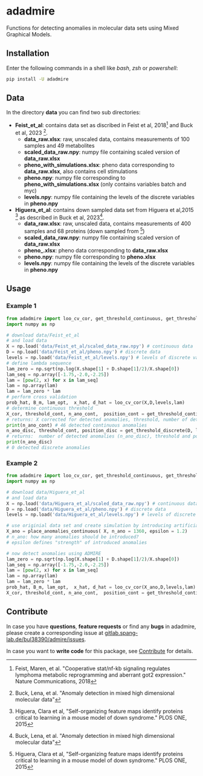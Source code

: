 # adadmire

<!-- ATTENTION: this file will be displayed not only on Github, but also on PyPI, so NO relative relative to files in the repo must be used -->

Functions for detecting anomalies in molecular data sets using Mixed Graphical Models.

## Installation

Enter the following commands in a shell like *bash*, *zsh* or *powershell*:

```bash
pip install -U adadmire
```


## Data

In the directory **data** you can find two sub directories: 
* **Feist_et_al**: contains data set as discribed in Feist et al, 2018[^feist2018] and Buck et al, 2023 [^buck2023]. 
    * **data_raw.xlsx**: raw, unscaled data, contains measurements of 100 samples and 49 metabolites
    *  **scaled_data_raw.npy**: numpy file containing scaled version of **data_raw.xlsx**
    *  **pheno_with_simulations.xlsx**: pheno data corresponding to **data_raw.xlsx**, also contains cell stimulations
    *  **pheno.npy**: numpy file corresponding to **pheno_with_simulations.xlsx** (only contains variables batch and myc)
    *  **levels.npy**: numpy file containing the levels of the discrete variables in **pheno.npy**
* **Higuera_et_al**: contains down sampled data set from Higuera et al,2015 [^higuera2015] as described in Buck et al,    2023[^buck2023].
    * **data_raw.xlsx**: raw, unscaled data, contains measurements of 400 samples and 68 proteins (down sampled from        [^higuera2015])
    *  **scaled_data_raw.npy**: numpy file containing scaled version of **data_raw.xlsx**
    *  **pheno_.xlsx**: pheno data corresponding to **data_raw.xlsx**
    *  **pheno.npy**: numpy file corresponding to **pheno.xlsx**
    *  **levels.npy**: numpy file containing the levels of the discrete variables in **pheno.npy**
    
[^feist2018]: Feist, Maren, et al. "Cooperative stat/nf-kb signaling regulates lymphoma metabolic reprogramming and   aberrant got2 expression." Nature Communications, 2018
[^higuera2015]: Higuera, Clara et al, "Self-organizing feature maps identify proteins critical to learning in a mouse model of down syndrome." PLOS ONE, 2015
[^buck2023]: Buck, Lena, et al. "Anomaly detection in mixed high dimensional molecular data"

  
## Usage

### Example 1

```python
from adadmire import loo_cv_cor, get_threshold_continuous, get_threshold_discrete
import numpy as np

# download data/Feist_et_al 
# and load data
X = np.load('data/Feist_et_al/scaled_data_raw.npy') # continuous data
D = np.load('data/Feist_et_al/pheno.npy') # discrete data
levels = np.load('data/Feist_et_al/levels.npy') # levels of discrete variables
# define lambda sequence
lam_zero = np.sqrt(np.log(X.shape[1] + D.shape[1]/2)/X.shape[0])
lam_seq = np.array([-1.75,-2.0,-2.25])
lam = [pow(2, x) for x in lam_seq]
lam = np.array(lam)
lam = lam_zero * lam
# perform cross validation 
prob_hat, B_m, lam_opt,  x_hat, d_hat = loo_cv_cor(X,D,levels,lam)
# determine continuous threshold 
X_cor, threshold_cont, n_ano_cont,  position_cont = get_threshold_continuous(X, x_hat, B_m)
# returns: X corrected for detected anomalies, threshold, number of detected anomalies (n_ano_cont) and position
print(n_ano_cont) # 46 detected continuous anomalies
n_ano_disc, threshold_cont, position_disc = get_threshold_discrete(D, levels, d_hat)
# returns:  number of detected anomalies (n_ano_disc), threshold and position
print(n_ano_disc)
# 0 detected discrete anomalies
```

### Example 2

```python
from adadmire import loo_cv_cor, get_threshold_continuous, get_threshold_discrete, place_anomalies_continuous
import numpy as np

# download data/Higuera_et_al 
# and load data
X = np.load('data/Higuera_et_al/scaled_data_raw.npy') # continuous data
D = np.load('data/Higuera_et_al/pheno.npy') # discrete data
levels = np.load('data/Higuera_et_al/levels.npy') # levels of discrete variables

# use originial data set and create simulation by introducing artificial anomalies
X_ano = place_anomalies_continuous( X, n_ano = 1360, epsilon = 1.2)
# n_ano: how many anomalies should be introduced?
# epsilon defines "strength" of introduced anomalies

# now detect anomalies using ADMIRE
lam_zero = np.sqrt(np.log(X.shape[1] + D.shape[1]/2)/X.shape[0])
lam_seq = np.array([-1.75,-2.0,-2.25])
lam = [pow(2, x) for x in lam_seq]
lam = np.array(lam)
lam = lam_zero * lam
prob_hat, B_m, lam_opt,  x_hat, d_hat = loo_cv_cor(X_ano,D,levels,lam)
X_cor, threshold_cont, n_ano_cont,  position_cont = get_threshold_continuous(X_ano, x_hat, B_m)
```

## Contribute

In case you have **questions**, **feature requests** or find any **bugs** in adadmire, please create a corresponding issue at [gitlab.spang-lab.de/bul38390/admire/issues](https://github.com/spang-lab/adadmire/issues).

In case you want to **write code** for this package, see [Contribute](https://github.com/spang-lab/adadmire/blob/main/doc/contribute.md) for details.